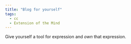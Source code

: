 ```yaml
---
title: "Blog for yourself"
tags:
  - cc
  - Extension of the Mind
---
```

Give yourself a tool for expression and *own* that expression.